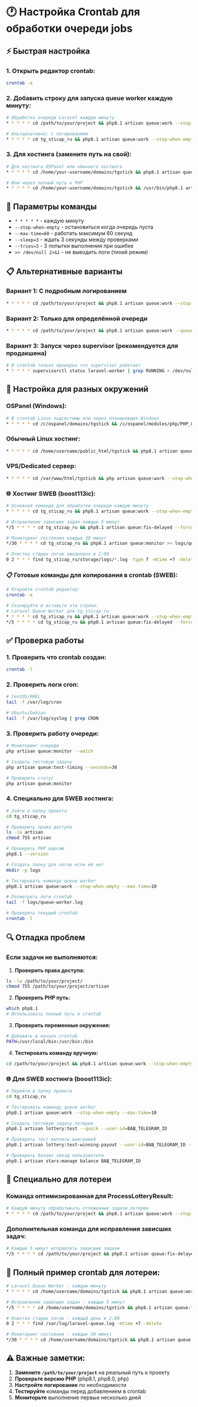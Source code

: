 # 🕐 Настройка Crontab для обработки очереди jobs

## ⚡ Быстрая настройка

### 1. Открыть редактор crontab:
```bash
crontab -e
```

### 2. Добавить строку для запуска queue worker каждую минуту:
```bash
# Обработка очереди Laravel каждую минуту
* * * * * cd /path/to/your/project && php8.1 artisan queue:work --stop-when-empty --max-time=60 --sleep=3 --tries=3 >> /dev/null 2>&1

# Альтернативно: с логированием
* * * * * cd tg_sticap_ru && php8.1 artisan queue:work --stop-when-empty --max-time=60 --sleep=3 --tries=3 >> /var/log/laravel-queue.log 2>&1
```

### 3. Для хостинга (замените путь на свой):
```bash
# Для хостинга OSPanel или обычного хостинга
* * * * * cd /home/your-username/domains/tgstick && php8.1 artisan queue:work --stop-when-empty --max-time=60 --sleep=3 --tries=3 >> /dev/null 2>&1

# Или через полный путь к PHP
* * * * * cd /home/your-username/domains/tgstick && /usr/bin/php8.1 artisan queue:work --stop-when-empty --max-time=60 --sleep=3 --tries=3 >> /dev/null 2>&1
```

## 🔧 Параметры команды

- `* * * * *` - каждую минуту
- `--stop-when-empty` - остановиться когда очередь пуста
- `--max-time=60` - работать максимум 60 секунд
- `--sleep=3` - ждать 3 секунды между проверками
- `--tries=3` - 3 попытки выполнения при ошибке
- `>> /dev/null 2>&1` - не выводить логи (тихий режим)

## 📋 Альтернативные варианты

### Вариант 1: С подробным логированием
```bash
* * * * * cd /path/to/your/project && php8.1 artisan queue:work --stop-when-empty --max-time=60 --sleep=3 --tries=3 --verbose >> /var/log/laravel-queue.log 2>&1
```

### Вариант 2: Только для определённой очереди
```bash
* * * * * cd /path/to/your/project && php8.1 artisan queue:work --queue=default --stop-when-empty --max-time=60 --sleep=3 --tries=3 >> /dev/null 2>&1
```

### Вариант 3: Запуск через supervisor (рекомендуется для продакшена)
```bash
# В crontab только проверка что supervisor работает
* * * * * supervisorctl status laravel-worker | grep RUNNING > /dev/null || supervisorctl start laravel-worker
```

## 🚀 Настройка для разных окружений

### OSPanel (Windows):
```bash
# В crontab Linux подсистемы или через планировщик Windows
* * * * * cd /c/ospanel/domains/tgstick && /c/ospanel/modules/php/PHP_8.1/php.exe artisan queue:work --stop-when-empty --max-time=60 --sleep=3 --tries=3
```

### Обычный Linux хостинг:
```bash
* * * * * cd /home/username/public_html/tgstick && php8.1 artisan queue:work --stop-when-empty --max-time=60 --sleep=3 --tries=3 >> /dev/null 2>&1
```

### VPS/Dedicated сервер:
```bash
* * * * * cd /var/www/html/tgstick && php artisan queue:work --stop-when-empty --max-time=60 --sleep=3 --tries=3 >> /dev/null 2>&1
```

### 🌐 Хостинг SWEB (boost113ic):
```bash
# Основная команда для обработки очереди каждую минуту
* * * * * cd tg_sticap_ru && php8.1 artisan queue:work --stop-when-empty --max-time=60 --sleep=3 --tries=3 >> logs/queue-worker.log 2>&1

# Исправление зависших задач каждые 5 минут
*/5 * * * * cd tg_sticap_ru && php8.1 artisan queue:fix-delayed --force >> logs/queue-fix.log 2>&1

# Мониторинг состояния каждые 30 минут
*/30 * * * * cd tg_sticap_ru && php8.1 artisan queue:monitor >> logs/queue-monitor.log 2>&1

# Очистка старых логов ежедневно в 2:00
0 2 * * * find tg_sticap_ru/storage/logs/*.log -type f -mtime +7 -delete 2>/dev/null
```

### 📋 Готовые команды для копирования в crontab (SWEB):
```bash
# Откройте crontab редактор:
crontab -e

# Скопируйте и вставьте эти строки:
# Laravel Queue Worker для tg_sticap_ru
* * * * * cd tg_sticap_ru && php8.1 artisan queue:work --stop-when-empty --max-time=60 --sleep=3 --tries=3 >> logs/queue-worker.log 2>&1
*/5 * * * * cd tg_sticap_ru && php8.1 artisan queue:fix-delayed --force >> logs/queue-fix.log 2>&1
```

## ✅ Проверка работы

### 1. Проверить что crontab создан:
```bash
crontab -l
```

### 2. Проверить логи cron:
```bash
# CentOS/RHEL
tail -f /var/log/cron

# Ubuntu/Debian  
tail -f /var/log/syslog | grep CRON
```

### 3. Проверить работу очереди:
```bash
# Мониторинг очереди
php artisan queue:monitor --watch

# Создать тестовую задачу
php artisan queue:test-timing --seconds=30

# Проверить статус
php artisan queue:monitor
```

### 4. Специально для SWEB хостинга:
```bash
# Зайти в папку проекта
cd tg_sticap_ru

# Проверить права доступа
ls -la artisan
chmod 755 artisan

# Проверить PHP версию
php8.1 --version

# Создать папку для логов если её нет
mkdir -p logs

# Тестировать команду queue worker
php8.1 artisan queue:work --stop-when-empty --max-time=10

# Посмотреть логи crontab
tail -f logs/queue-worker.log

# Проверить текущий crontab
crontab -l
```

## 🔍 Отладка проблем

### Если задачи не выполняются:

1. **Проверить права доступа:**
```bash
ls -la /path/to/your/project/
chmod 755 /path/to/your/project/artisan
```

2. **Проверить PHP путь:**
```bash
which php8.1
# Использовать полный путь в crontab
```

3. **Проверить переменные окружения:**
```bash
# Добавить в начало crontab
PATH=/usr/local/bin:/usr/bin:/bin
```

4. **Тестировать команду вручную:**
```bash
cd /path/to/your/project && php8.1 artisan queue:work --stop-when-empty --max-time=10
```

### 🌐 Для SWEB хостинга (boost113ic):
```bash
# Перейти в папку проекта
cd tg_sticap_ru

# Тестировать команду queue worker
php8.1 artisan queue:work --stop-when-empty --max-time=10

# Создать тестовую задачу лотереи
php8.1 artisan lottery:test --quick --user-id=ВАШ_TELEGRAM_ID

# Проверить тест выплаты выигрышей
php8.1 artisan lottery:test-winning-payout --user-id=ВАШ_TELEGRAM_ID --amount=5

# Проверить баланс звезд пользователя
php8.1 artisan stars:manage balance ВАШ_TELEGRAM_ID
```

## 🎯 Специально для лотереи

### Команда оптимизированная для ProcessLotteryResult:
```bash
# Каждую минуту обрабатывать отложенные задачи лотереи
* * * * * cd /path/to/your/project && php8.1 artisan queue:work --stop-when-empty --max-time=60 --sleep=1 --tries=5 --timeout=300 >> /var/log/lottery-queue.log 2>&1
```

### Дополнительная команда для исправления зависших задач:
```bash
# Каждые 5 минут исправлять зависшие задачи
*/5 * * * * cd /path/to/your/project && php8.1 artisan queue:fix-delayed --force >> /var/log/lottery-fix.log 2>&1
```

## 📝 Полный пример crontab для лотереи:

```bash
# Laravel Queue Worker - каждую минуту
* * * * * cd /home/username/domains/tgstick && php8.1 artisan queue:work --stop-when-empty --max-time=60 --sleep=3 --tries=3 >> /var/log/laravel-queue.log 2>&1

# Исправление зависших задач - каждые 5 минут  
*/5 * * * * cd /home/username/domains/tgstick && php8.1 artisan queue:fix-delayed --force >> /var/log/lottery-fix.log 2>&1

# Очистка старых логов - каждый день в 2:00
0 2 * * * find /var/log/laravel-queue.log -mtime +7 -delete

# Мониторинг состояния - каждые 30 минут
*/30 * * * * cd /home/username/domains/tgstick && php8.1 artisan queue:monitor >> /var/log/queue-monitor.log 2>&1
```

## ⚠️ Важные заметки:

1. **Замените `/path/to/your/project`** на реальный путь к проекту
2. **Проверьте версию PHP** (php8.1, php8.0, php)
3. **Настройте логирование** по необходимости
4. **Тестируйте** команды перед добавлением в crontab
5. **Мониторьте** выполнение первые несколько дней
